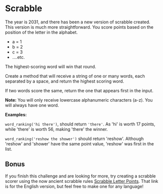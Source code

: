 # Scrabble

The year is 2031, and there has been a new version of scrabble created. This version is much more straightforward. You score points based on the position of the letter in the alphabet. 

- a = 1
- b = 2 
- c = 3
- ....etc. 
 
The highest-scoring word will win that round.

Create a method that will receive a string of one or many words, each separated by a space, and return the highest scoring word. 

If two words score the same, return the one that appears first in the input.

**Note:** You will only receive lowercase alphanumeric characters (a-z). You will always have one word.

**Examples:** 

`word_ranking('hi there')`, should return `'there'`.
As 'hi' is worth 17 points, while 'there' is worth 56, making 'there' the winner.

`word_ranking('reshow the shower')` should return 'reshow'.
Although 'reshow' and 'shower' have the same point value, 'reshow' was first in the list.

## Bonus

If you finish this challenge and are looking for more, try creating a scrabble scorer using the now ancient scrabble rules [Scrabble Letter Points](https://www.thewordfinder.com/scrabble-point-values.php). That link is for the English version, but feel free to make one for any language!